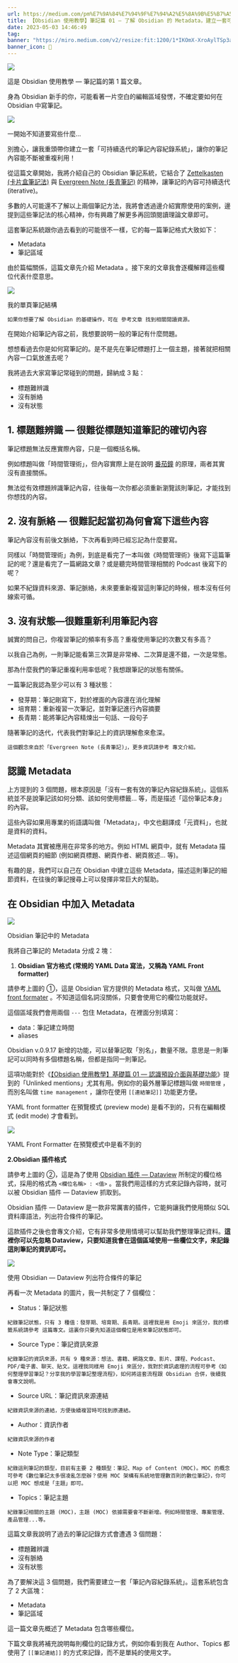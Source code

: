 ```yaml
---
url: https://medium.com/pm%E7%9A%84%E7%94%9F%E7%94%A2%E5%8A%9B%E5%B7%A5%E5%85%B7%E7%AE%B1/obsidian-%E4%BD%BF%E7%94%A8%E6%95%99%E5%AD%B8-%E7%AD%86%E8%A8%98%E7%AF%87-01-%E4%BA%86%E8%A7%A3-obsidian-%E7%9A%84-metadata-f8602bbddade
title: 【Obsidian 使用教學】筆記篇 01 — 了解 Obsidian 的 Metadata，建立一套可持續迭代的筆記系統 _ by 朱騏 _ PM 的生產力工具箱 _ Medium
date: 2023-05-03 14:46:49
tag: 
banner: "https://miro.medium.com/v2/resize:fit:1200/1*IKOmX-XroAylTSp3adsQDQ.png"
banner_icon: 🔖
---
```



![](https://miro.medium.com/v2/resize:fit:700/1*IKOmX-XroAylTSp3adsQDQ.png)

這是 Obsidian 使用教學 — 筆記篇的第 1 篇文章。

身為 Obsidian 新手的你，可能看著一片空白的編輯區域發愣，不確定要如何在 Obsidian 中寫筆記。

![](https://miro.medium.com/v2/resize:fit:700/1*2u9x8f_UcwD1Mo4SNVSU4g.png)

一開始不知道要寫些什麼…

別擔心，讓我重頭帶你建立一套「可持續迭代的筆記內容紀錄系統」，讓你的筆記內容能不斷被重複利用！

從這篇文章開始，我將介紹自己的 Obsidian 筆記系統，它結合了 [Zettelkasten (卡片盒筆記法)](https://medium.com/pm%E7%9A%84%E7%94%9F%E7%94%A2%E5%8A%9B%E5%B7%A5%E5%85%B7%E7%AE%B1/zettelkasten%E5%8D%A1%E7%89%87%E7%9B%92%E7%AD%86%E8%A8%98%E6%B3%95-%E5%BB%BA%E7%AB%8B%E7%9F%A5%E8%AD%98%E9%80%A3%E7%B5%90%E7%B6%B2%E8%B7%AF%E4%BE%86%E6%B4%BB%E7%94%A8%E7%AD%86%E8%A8%98-f85a91729521) 與 [Evergreen Note (長青筆記)](https://notes.andymatuschak.org/Evergreen_notes) 的精神，讓筆記的內容可持續迭代 (iterative)。

多數的人可能還不了解以上兩個筆記方法，我將會透過邊介紹實際使用的案例，邊提到這些筆記法的核心精神，你有興趣了解更多再回頭閱讀理論文章即可。

這套筆記系統跟你過去看到的可能很不一樣，它的每一篇筆記格式大致如下：

*   Metadata
*   筆記區域

由於篇幅關係，這篇文章先介紹 Metadata 。接下來的文章我會逐欄解釋這些欄位代表什麼意思。

![](https://miro.medium.com/v2/resize:fit:700/1*FCrbSRhzCF7lq0fuXbRUfg@2x.png)

我的單頁筆記結構

```
如果你想要了解 Obsidian 的基礎操作，可在 參考文章 找到相關閱讀資源。

```

在開始介紹筆記內容之前，我想要說明一般的筆記有什麼問題。

想想看過去你是如何寫筆記的。是不是先在筆記標題打上一個主題，接著就把相關內容一口氣放進去呢？

我將過去大家寫筆記常碰到的問題，歸納成 3 點：

*   標題難辨識
*   沒有脈絡
*   沒有狀態

## **1.** **標題難辨識 — 很難從標題知道筆記的確切內容**

筆記標題無法反應實際內容，只是一個概括名稱。

例如標題叫做「時間管理術」，但內容實際上是在說明 [番茄鐘](https://www.managertoday.com.tw/books/view/59388) 的原理，兩者其實沒有直接關係。

無法從有效標題辨識筆記內容，往後每一次你都必須重新瀏覽該則筆記，才能找到你想找的內容。

## **2. 沒有脈絡 — 很難記起當初為何會寫下這些內容**

筆記內容沒有前後文脈絡，下次再看到時已經忘記為什麼要寫。

同樣以「時間管理術」為例，到底是看完了一本叫做《時間管理術》後寫下這篇筆記的呢？還是看完了一篇網路文章？或是聽完時間管理相關的 Podcast 後寫下的呢？

如果不紀錄資料來源、筆記脈絡，未來要重新複習這則筆記的時候，根本沒有任何線索可循。

## **3. 沒有狀態—很難重新利用筆記內容**

誠實的問自己，你複習筆記的頻率有多高？重複使用筆記的次數又有多高？

以我自己為例，一則筆記能看第三次算是非常棒、二次算是還不錯，一次是常態。

那為什麼我們的筆記重複利用率低呢？我想跟筆記的狀態有關係。

一篇筆記我認為至少可以有 3 種狀態：

*   發芽期：筆記剛寫下，對於裡面的內容還在消化理解
*   培育期：重新複習一次筆記，並對筆記進行內容摘要
*   長青期：能將筆記內容精煉出一句話、一段句子

隨著筆記的迭代，代表我們對筆記上的資訊理解愈來愈深。

```
這個觀念來自於「Evergreen Note (長青筆記)」，更多資訊請參考 專文介紹。

```

## 認識 Metadata

上方提到的 3 個問題，根本原因是「沒有一套有效的筆記內容紀錄系統」。這個系統並不是說筆記該如何分類、該如何使用標籤… 等，而是描述「這份筆記本身」的內容。

這些內容如果用專業的術語講叫做「Metadata」，中文也翻譯成「元資料」，也就是資料的資料。

Metadata 其實被應用在非常多的地方。例如 HTML 網頁中，就有 Metadata 描述這個網頁的細節 (例如網頁標題、網頁作者、網頁敘述… 等)。

有趣的是，我們可以自己在 Obsidian 中建立這些 Metadata，描述這則筆記的細節資料，在往後的筆記搜尋上可以發揮非常巨大的幫助。

## 在 Obsidian 中加入 Metadata

![](https://miro.medium.com/v2/resize:fit:700/1*f8EZpxg69RbaYWGdHWI_FQ@2x.png)

Obsidian 筆記中的 Metadata

我將自己筆記的 Metadata 分成 2 塊：

1.  **Obsidian 官方格式 (常規的 YAML Data 寫法，又稱為 YAML Front formatter)**

請參考上圖的 ①，這是 Obsidian 官方提供的 Metadata 格式，又叫做 [YAML front formater](https://help.obsidian.md/Advanced+topics/YAML+front+matter) 。不知道這個名詞沒關係，只要會使用它的欄位功能就好。

這個區域我們會用兩個 `---` 包住 Metadata，在裡面分別填寫：

*   data：筆記建立時間
*   aliases

Obsidian v.0.9.17 新增的功能，可以替筆記取「別名」，數量不限。意思是一則筆記可以同時有多個標題名稱，但都是指同一則筆記。

這項功能對於《[【Obsidian 使用教學】基礎篇 01 — 認識預設介面與基礎功能](https://medium.com/pm%E7%9A%84%E7%94%9F%E7%94%A2%E5%8A%9B%E5%B7%A5%E5%85%B7%E7%AE%B1/obsidian-%E4%BD%BF%E7%94%A8%E6%95%99%E5%AD%B8-%E5%9F%BA%E7%A4%8E%E7%AF%87-%E8%AA%8D%E8%AD%98%E9%A0%90%E8%A8%AD%E4%BB%8B%E9%9D%A2%E8%88%87%E5%9F%BA%E7%A4%8E%E5%8A%9F%E8%83%BD-dc59232bcca8)》提到的「Unlinked mentions」尤其有用。例如你的最外層筆記標題叫做 `時間管理` ，而別名叫做 `time management` ，讓你在使用 `[[連結筆記]]` 功能更方便。

YAML front formatter 在預覽模式 (preview mode) 是看不到的，只有在編輯模式 (edit mode) 才會看到。

![](https://miro.medium.com/v2/resize:fit:700/1*Gew8EQpwCzFZZgrPhLRifA@2x.png)

YAML Front Formatter 在預覽模式中是看不到的

**2.Obsidian 插件格式**

請參考上圖的 ②，這是為了使用 [Obsidian 插件 — Dataview](https://medium.com/pm%E7%9A%84%E7%94%9F%E7%94%A2%E5%8A%9B%E5%B7%A5%E5%85%B7%E7%AE%B1/obsidian-%E4%BD%BF%E7%94%A8%E6%95%99%E5%AD%B8-%E6%8F%92%E4%BB%B6%E7%AF%87-02-%E5%A6%82%E4%BD%95%E5%9C%A8-obsidian-%E4%B8%AD%E8%87%AA%E5%8B%95-%E5%BD%99%E6%95%B4%E7%AD%86%E8%A8%98-8d90b5e44f6a) 所制定的欄位格式，採用的格式為 `<欄位名稱> : <值>` 。當我們用這樣的方式來記錄內容時，就可以被 Obsidian 插件 — Dataview 抓取到。

Obsidian 插件 — Dataview 是一款非常厲害的插件，它能夠讓我們使用類似 SQL 資料庫語法，列出符合條件的筆記。

這款插件之後也會專文介紹，它有非常多使用情境可以幫助我們整理筆記資料。**這裡你可以先忽略 Dataview，只要知道我會在這個區域使用一些欄位文字，來記錄這則筆記的資訊即可。**

![](https://miro.medium.com/v2/resize:fit:700/1*T2fDbGy-VSBi0ftRJsLoFw.png)

使用 Obsidian — Dataview 列出符合條件的筆記

再看一次 Metadata 的圖片，我一共制定了 7 個欄位：

*   Status：筆記狀態

```
紀錄筆記狀態，只有 3 種值：發芽期、培育期、長青期。這裡我是用 Emoji 來區分，我的標籤系統請參考 這篇專文。這裏你只要先知道這個欄位是用來筆記狀態即可。

```

*   Source Type：筆記資訊來源

```
紀錄筆記的資訊來源，共有 9 種來源：想法、書籍、網路文章、影片、課程、Podcast、PDF/電子書、聊天、貼文。這裡我同樣用 Emoji 來區分，我對於資訊處理的流程可參考《如何整理學習筆記？分享我的學習筆記整理流程》，如何將這套流程跟 Obsidian 合併，後續我會專文說明。

```

*   Source URL：筆記資訊來源連結

```
紀錄資訊來源的連結，方便後續複習時可找到原連結。

```

*   Author：資訊作者

```
紀錄資訊來源的作者

```

*   Note Type：筆記類型

```
紀錄這則筆記的類型，目前有主要 2 種類型：筆記、Map of Content (MOC)。MOC 的概念可參考《數位筆記太多很凌亂怎麼辦？使用 MOC 架構有系統地管理數百則的數位筆記》，你可以把 MOC 想成是「主題」即可。

```

*   Topics：筆記主題

```
紀錄筆記相關的主題 (MOC)，主題 (MOC) 依據需要會不斷新增。例如時間管理、專案管理、產品管理...等。

```

這篇文章我說明了過去的筆記記錄方式會遭遇 3 個問題：

*   標題難辨識
*   沒有脈絡
*   沒有狀態

為了要解決這 3 個問題，我們需要建立一套「筆記內容紀錄系統」。這套系統包含了 2 大區塊：

*   Metadata
*   筆記區域

這一篇文章先概述了 Metadata 包含哪些欄位。

下篇文章我將補充說明每則欄位的記錄方式，例如你看到我在 Author、Topics 都使用了 `[[筆記連結]]` 的方式來記錄，而不是單純的使用文字。